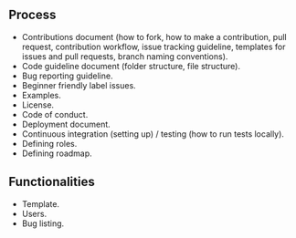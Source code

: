 ## Process
- Contributions document (how to fork, how to make a contribution, pull request, contribution workflow, issue tracking guideline, templates for issues and pull requests, branch naming conventions).
- Code guideline document (folder structure, file structure).
- Bug reporting guideline.
- Beginner friendly label issues.
- Examples.
- License.
- Code of conduct.
- Deployment document.
- Continuous integration (setting up) / testing (how to run tests locally).
- Defining roles.
- Defining roadmap.

## Functionalities
- Template.
- Users.
- Bug listing.

